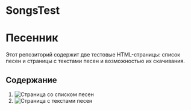 # SongsTest

# Песенник

Этот репозиторий содержит две тестовые HTML-страницы: список песен и страницы с текстами песен и возможностью их скачивания.

## Содержание

1. ![Страница со списком песен](#страница-со-списком-песен)
2. ![Страница с текстами песен](#страница-с-текстами-песен)
